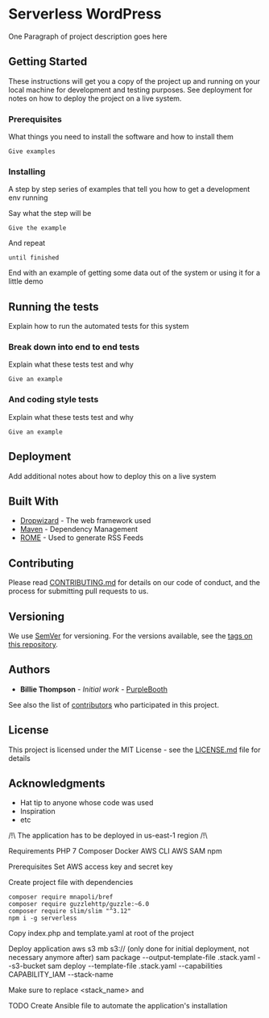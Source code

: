 # Serverless WordPress

One Paragraph of project description goes here

## Getting Started

These instructions will get you a copy of the project up and running on your local machine for development and testing purposes. See deployment for notes on how to deploy the project on a live system.

### Prerequisites

What things you need to install the software and how to install them

```
Give examples
```

### Installing

A step by step series of examples that tell you how to get a development env running

Say what the step will be

```
Give the example
```

And repeat

```
until finished
```

End with an example of getting some data out of the system or using it for a little demo

## Running the tests

Explain how to run the automated tests for this system

### Break down into end to end tests

Explain what these tests test and why

```
Give an example
```

### And coding style tests

Explain what these tests test and why

```
Give an example
```

## Deployment

Add additional notes about how to deploy this on a live system

## Built With

* [Dropwizard](http://www.dropwizard.io/1.0.2/docs/) - The web framework used
* [Maven](https://maven.apache.org/) - Dependency Management
* [ROME](https://rometools.github.io/rome/) - Used to generate RSS Feeds

## Contributing

Please read [CONTRIBUTING.md](https://gist.github.com/PurpleBooth/b24679402957c63ec426) for details on our code of conduct, and the process for submitting pull requests to us.

## Versioning

We use [SemVer](http://semver.org/) for versioning. For the versions available, see the [tags on this repository](https://github.com/your/project/tags). 

## Authors

* **Billie Thompson** - *Initial work* - [PurpleBooth](https://github.com/PurpleBooth)

See also the list of [contributors](https://github.com/your/project/contributors) who participated in this project.

## License

This project is licensed under the MIT License - see the [LICENSE.md](LICENSE.md) file for details

## Acknowledgments

* Hat tip to anyone whose code was used
* Inspiration
* etc


/!\ The application has to be deployed in us-east-1 region /!\

Requirements
	PHP 7
	Composer
	Docker
	AWS CLI
	AWS SAM
	npm

Prerequisites
	Set AWS access key and secret key

Create project file with dependencies

	composer require mnapoli/bref
	composer require guzzlehttp/guzzle:~6.0
	composer require slim/slim "^3.12"
	npm i -g serverless

Copy index.php and template.yaml at root of the project

Deploy application
	aws s3 mb s3://<bucket-name> (only done for initial deployment, not necessary anymore after)
	sam package --output-template-file .stack.yaml --s3-bucket <bucket-name>
	sam deploy --template-file .stack.yaml --capabilities CAPABILITY_IAM --stack-name <stack-name>

Make sure to replace <stack_name> and <bucket-name>

TODO
Create Ansible file to automate the application's installation
